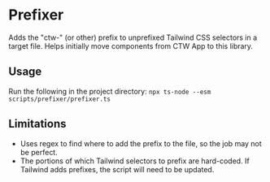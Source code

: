 # Prefixer

Adds the "ctw-" (or other) prefix to unprefixed Tailwind CSS selectors in a target file. Helps initially move components from CTW App to this library.

## Usage

Run the following in the project directory: `npx ts-node --esm scripts/prefixer/prefixer.ts`

## Limitations

- Uses regex to find where to add the prefix to the file, so the job may not be perfect.
- The portions of which Tailwind selectors to prefix are hard-coded. If Tailwind adds prefixes, the script will need to be updated.
